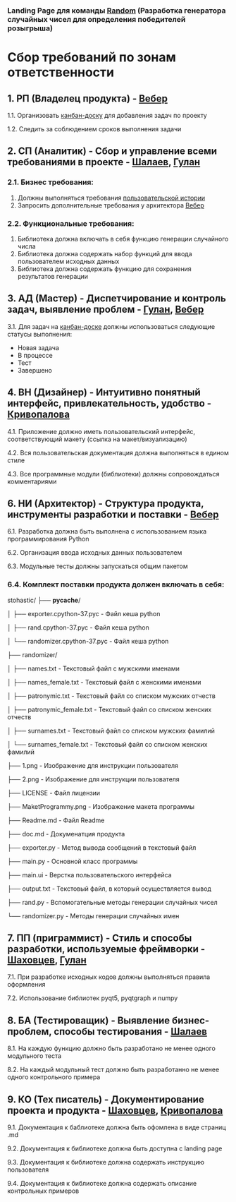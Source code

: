 ### Landing Page для команды [Random](https://github.com/viveber/VeberVA/blob/main/Random.md) (Разработка генератора случайных чисел для определения победителей розыгрыша)

# Сбор требований по зонам ответственности
## 1. РП (Владелец продукта) - [Вебер](https://github.com/viveber/VeberVA)
1.1. Организовать [канбан-доску](https://github.com/stankin/oop-stat/projects/3) для добавления задач по проекту

1.2. Следить за соблюдением сроков выполнения задачи

## 2. СП (Аналитик) - Сбор и управление всеми требованиями в проекте - [Шалаев](https://github.com/Dsgjrk/shalaev.github.io), [Гулан](https://github.com/Adrianechhh/GulanA)
### 2.1. Бизнес требования:
1. Должны выполняться требования [пользовательской истории](https://github.com/stankin/oop-stat/issues/14)
2. Запросить дополнительные требования у архитектора [Вебер](https://github.com/viveber/VeberVA) 
### 2.2. Функциональные требования:
1. Библиотека должна включать в себя функцию генерации случайного числа
2. Библиотека должна содержать набор функций для ввода пользователем исходных данных
3. Библиотека должна содержать функцию для сохранения результатов генерации

## 3. АД (Мастер) - Диспетчирование и контроль задач, выявление проблем - [Гулан](https://github.com/Adrianechhh/GulanA), [Вебер](https://github.com/viveber/VeberVA)
3.1. Для задач на [канбан-доске](https://github.com/stankin/oop-stat/projects/3) должны использоваться следующие статусы выполнения:
* Новая задача
* В процессе
* Тест
* Завершено

## 4. ВН (Дизайнер) - Интуитивно понятный интерфейс, привлекательность, удобство - [Кривопалова](https://github.com/mayakriv/mayakriv.github.io)

4.1. Приложение должно иметь пользовательский интерфейс, соответствующий макету (ссылка на макет/визуализацию)

4.2. Вся пользовательская документация должна выполняться в едином стиле

4.3. Все программные модули (библиотеки) должны сопровождаться комментариями

## 6. НИ (Архитектор) - Структура продукта, инструменты разработки и поставки - [Вебер](https://github.com/viveber/VeberVA)
6.1. Разработка должна быть выполнена с использованием языка программирования Python

6.2. Организация ввода исходных данных пользователем

6.3. Модульные тесты должны запускаться общим пакетом

### 6.4. Комплект поставки продукта должен включать в себя:
stohastic/
├── __pycache__/

│   ├── exporter.cpython-37.pyc - Файл кеша python

│   ├── rand.cpython-37.pyc - Файл кеша python

│   └── randomizer.cpython-37.pyc - Файл кеша python

├── randomizer/

│   ├── names.txt - Текстовый файл с мужскими именами

│   ├── names_female.txt - Текстовый файл с женскими именами

│   ├── patronymic.txt - Текстовый файл со списком мужских отчеств

│   ├── patronymic_female.txt - Текстовый файл со списком женских отчеств

│   ├── surnames.txt - Текстовый файл со списком мужских фамилий

│   └── surnames_female.txt - Текстовый файл со списком женских фамилий

├── 1.png - Изображение для инструкции пользователя

├── 2.png - Изображение для инструкции пользователя

├── LICENSE - Файл лицензии

├── MaketProgrammy.png - Изображение макета программы

├── Readme.md - Файл Readme

├── doc.md - Докуменатция продукта

├── exporter.py - Метод вывода сообщений в текстовый файл

├── main.py - Основной класс программы

├── main.ui - Верстка пользовательского интерфейса

├── output.txt - Текстовый файл, в который осуществляется вывод

├── rand.py - Вспомогательные методы генерации случайных чисел

└── randomizer.py - Методы генерации случайных имен

## 7. ПП (приграммист) - Стиль и способы разработки, используемые фреймворки - [Шаховцев](https://github.com/ayyansea/ayyansea.github.io), [Гулан](https://github.com/Adrianechhh/GulanA)
7.1. При разработке исходных кодов должны выполняться правила оформления

7.2. Использование библиотек pyqt5, pyqtgraph и numpy

## 8. БА (Тестироващик) -  Выявление бизнес-проблем, способы тестирования - [Шалаев](https://github.com/Dsgjrk/shalaev.github.io)
8.1. На каждую функцию должно быть разработано не менее одного модульного теста

8.2. На каждый модульный тест должно быть разработанно не менее одного контрольного примера

## 9. КО (Тех писатель) - Документирование проекта и продукта - [Шаховцев](https://github.com/ayyansea/ayyansea.github.io), [Кривопалова](https://github.com/mayakriv/mayakriv.github.io)
9.1. Документация к баблиотеке должна быть офомлена в виде страниц .md

9.2. Документация к библиотеке должна быть доступна с landing page

9.3. Документация к библиотеке должна содержать инструкцию пользователя

9.4. Документация к библиотеке должна содержать описание контрольных примеров

